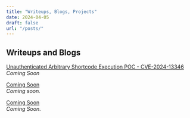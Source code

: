 ```yaml
---
title: "Writeups, Blogs, Projects"
date: 2024-04-05
draft: false
url: "/posts/"
---
```


## Writeups and Blogs

[Unauthenticated Arbitrary Shortcode Execution POC - CVE-2024-13346](CVE-2024-13346.md)  
*Coming Soon*

[Coming Soon](writeup-title-2.md)  
*Coming soon.*

[Coming Soon](writeup-title-3.md)  
*Coming Soon.*
